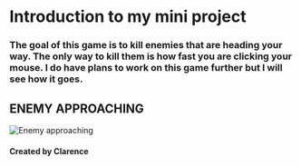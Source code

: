 # Introduction to my mini project

### The goal of this game is to kill enemies that are heading your way. The only way to kill them is how fast you are clicking your mouse. I do have plans to work on this game further but I will see how it goes.
## ENEMY APPROACHING
![Enemy approaching](https://github.com/90poitu/demo_game/blob/main/Screenshots/gameplay.png?raw=true)
#### Created by Clarence
